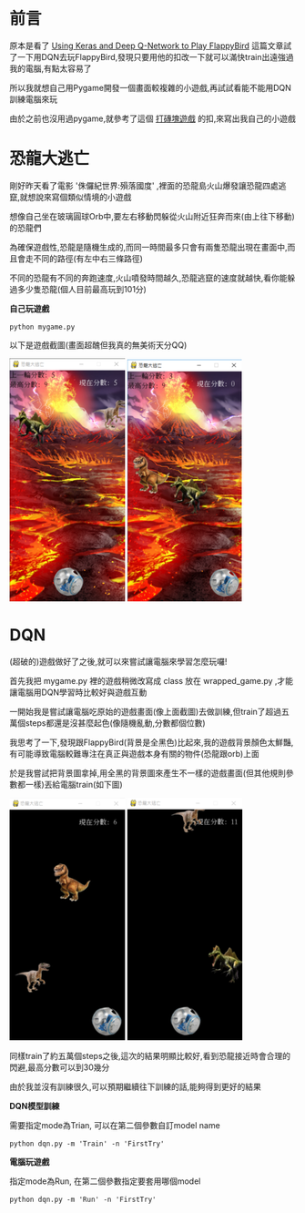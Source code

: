 # 前言
原本是看了 [Using Keras and Deep Q-Network to Play FlappyBird](https://yanpanlau.github.io/2016/07/10/FlappyBird-Keras.html) 這篇文章試了一下用DQN去玩FlappyBird,發現只要用他的扣改一下就可以滿快train出遠強過我的電腦,有點太容易了

所以我就想自己用Pygame開發一個畫面較複雜的小遊戲,再試試看能不能用DQN訓練電腦來玩

由於之前也沒用過pygame,就參考了這個 [打磚塊遊戲](https://github.com/channel2007/Python_Arkanoid/tree/master) 的扣,來寫出我自己的小遊戲

# 恐龍大逃亡
剛好昨天看了電影 '侏儸紀世界:殞落國度' ,裡面的恐龍島火山爆發讓恐龍四處逃竄,就想說來寫個類似情境的小遊戲

想像自己坐在玻璃圓球Orb中,要左右移動閃躲從火山附近狂奔而來(由上往下移動)的恐龍們

為確保遊戲性,恐龍是隨機生成的,而同一時間最多只會有兩隻恐龍出現在畫面中,而且會走不同的路徑(有左中右三條路徑)

不同的恐龍有不同的奔跑速度,火山噴發時間越久,恐龍逃竄的速度就越快,看你能躲過多少隻恐龍(個人目前最高玩到101分)

**自己玩遊戲**

    python mygame.py

以下是遊戲截圖(畫面超醜但我真的無美術天分QQ)

![](images/screenshot1.png)
![](images/screenshot2.png)

# DQN

(超破的)遊戲做好了之後,就可以來嘗試讓電腦來學習怎麼玩囉!

首先我把 mygame.py 裡的遊戲稍微改寫成 class 放在 wrapped_game.py ,才能讓電腦用DQN學習時比較好與遊戲互動

一開始我是嘗試讓電腦吃原始的遊戲畫面(像上面截圖)去做訓練,但train了超過五萬個steps都還是沒甚麼起色(像隨機亂動,分數都個位數)

我思考了一下,發現跟FlappyBird(背景是全黑色)比起來,我的遊戲背景顏色太鮮豔,有可能導致電腦較難專注在真正與遊戲本身有關的物件(恐龍跟orb)上面

於是我嘗試把背景圖拿掉,用全黑的背景圖來產生不一樣的遊戲畫面(但其他規則參數都一樣)丟給電腦train(如下圖)

![](images/screenshot3.png)
![](images/screenshot4.png)

同樣train了約五萬個steps之後,這次的結果明顯比較好,看到恐龍接近時會合理的閃避,最高分數可以到30幾分

由於我並沒有訓練很久,可以預期繼續往下訓練的話,能夠得到更好的結果

**DQN模型訓練**

需要指定mode為Trian, 可以在第二個參數自訂model name

    python dqn.py -m 'Train' -n 'FirstTry'

**電腦玩遊戲**

指定mode為Run, 在第二個參數指定要套用哪個model

    python dqn.py -m 'Run' -n 'FirstTry'




